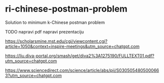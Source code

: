 # ri-chinese-postman-problem
Solution to minimum k-Chinese postman problem

TODO
napravi pdf
napravi prezentaciju

https://scholarsmine.mst.edu/cgi/viewcontent.cgi?article=1050&context=inspire-meetings&utm_source=chatgpt.com

https://liu.diva-portal.org/smash/get/diva2%3A1275190/FULLTEXT01.pdf?utm_source=chatgpt.com

https://www.sciencedirect.com/science/article/abs/pii/S0305054805000663?utm_source=chatgpt.com
